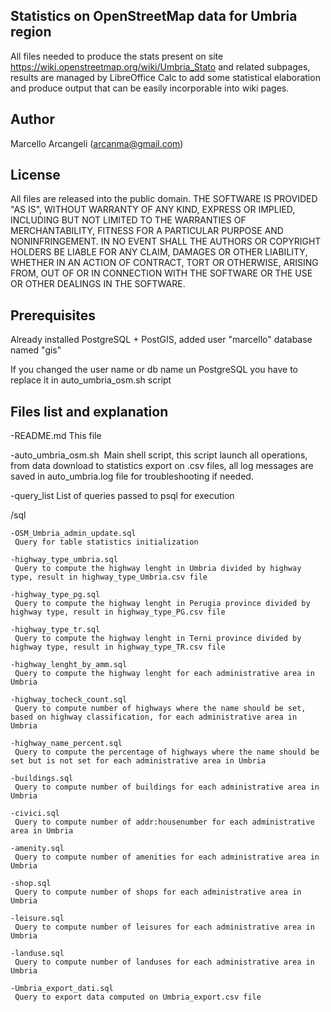 ## Statistics on OpenStreetMap data for Umbria region
All files needed to produce the stats present on site https://wiki.openstreetmap.org/wiki/Umbria_Stato and related subpages, results are managed by LibreOffice Calc to add some statistical elaboration and produce output that can be easily incorporable into wiki pages.

## Author
Marcello Arcangeli (arcanma@gmail.com)

## License
All files are released into the public domain.
THE SOFTWARE IS PROVIDED "AS IS", WITHOUT WARRANTY OF ANY KIND, EXPRESS OR
IMPLIED, INCLUDING BUT NOT LIMITED TO THE WARRANTIES OF MERCHANTABILITY,
FITNESS FOR A PARTICULAR PURPOSE AND NONINFRINGEMENT. IN NO EVENT SHALL THE
AUTHORS OR COPYRIGHT HOLDERS BE LIABLE FOR ANY CLAIM, DAMAGES OR OTHER
LIABILITY, WHETHER IN AN ACTION OF CONTRACT, TORT OR OTHERWISE, ARISING FROM,
OUT OF OR IN CONNECTION WITH THE SOFTWARE OR THE USE OR OTHER DEALINGS IN THE
SOFTWARE.

## Prerequisites
Already installed PostgreSQL + PostGIS, added user "marcello" database named "gis" 

If you changed the user name or db name un PostgreSQL you have to replace it in auto_umbria_osm.sh script

## Files list and explanation

-README.md
 This file

-auto_umbria_osm.sh	
﻿ Main shell script, this script launch all operations, from data download to statistics export on .csv files, all log messages are saved in auto_umbria.log file for troubleshooting if needed.

-query_list
 List of queries passed to psql for execution

/sql

    -OSM_Umbria_admin_update.sql
     Query for table statistics initialization
  
    -highway_type_umbria.sql
     Query to compute the highway lenght in Umbria divided by highway type, result in highway_type_Umbria.csv file
  
    -highway_type_pg.sql
     Query to compute the highway lenght in Perugia province divided by highway type, result in highway_type_PG.csv file
  
    -highway_type_tr.sql
     Query to compute the highway lenght in Terni province divided by highway type, result in highway_type_TR.csv file
  
    -highway_lenght_by_amm.sql
     Query to compute the highway lenght for each administrative area in Umbria
  
    -highway_tocheck_count.sql
     Query to compute number of highways where the name should be set, based on highway classification, for each administrative area in Umbria
  
    -highway_name_percent.sql
     Query to compute the percentage of highways where the name should be set but is not set for each administrative area in Umbria
  
    -buildings.sql
     Query to compute number of buildings for each administrative area in Umbria
  
    -civici.sql
     Query to compute number of addr:housenumber for each administrative area in Umbria
  
    -amenity.sql
     Query to compute number of amenities for each administrative area in Umbria
  
    -shop.sql
     Query to compute number of shops for each administrative area in Umbria
  
    -leisure.sql
     Query to compute number of leisures for each administrative area in Umbria
  
    -landuse.sql
     Query to compute number of landuses for each administrative area in Umbria
 
    -Umbria_export_dati.sql
     Query to export data computed on Umbria_export.csv file
